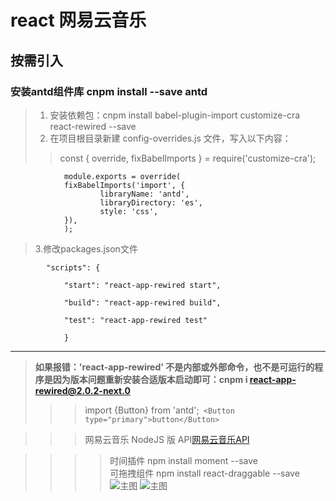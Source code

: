 # react 网易云音乐

## 按需引入
   ### 安装antd组件库  cnpm install --save antd
> 1. 安装依赖包：cnpm install babel-plugin-import customize-cra react-rewired --save
> 2. 在项目根目录新建 config-overrides.js 文件，写入以下内容：
>> const { override, fixBabelImports } = require('customize-cra'); 

                module.exports = override(
                fixBabelImports('import', {
                        libraryName: 'antd',
                        libraryDirectory: 'es',
                        style: 'css',
                }),
                );    
>3.修改packages.json文件

            "scripts": {

                "start": "react-app-rewired start",

                "build": "react-app-rewired build",

                "test": "react-app-rewired test"

                }
--------------------------------
>**如果报错：'react-app-rewired' 不是内部或外部命令，也不是可运行的程序是因为版本问题重新安装合适版本启动即可：cnpm i react-app-rewired@2.0.2-next.0**   
>>>   import {Button}  from 'antd';` <Button type="primary">button</Button>`

>>>  网易云音乐 NodeJS 版 API[网易云音乐API](https://neteasecloudmusicapi.vercel.app/#/ "网易云音乐API") 

>>>>时间插件 npm install moment --save <br/>
>>>>可拖拽组件 npm install react-draggable --save
![](https://raw.githubusercontent.com/zy1280063347/image/main/react/img1.jpg "主图")
![](https://raw.githubusercontent.com/zy1280063347/image/main/react/img2.jpg "主图")
